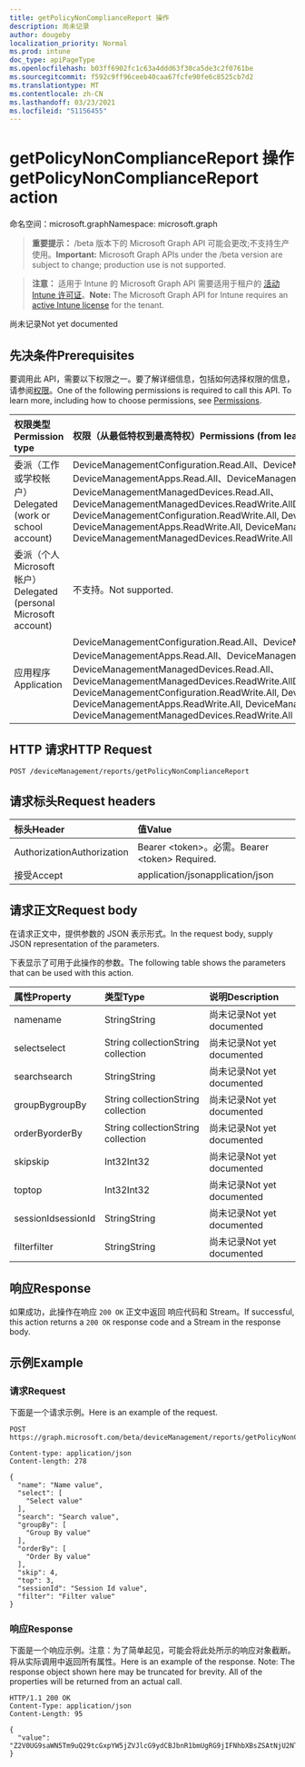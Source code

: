 ```yaml
---
title: getPolicyNonComplianceReport 操作
description: 尚未记录
author: dougeby
localization_priority: Normal
ms.prod: intune
doc_type: apiPageType
ms.openlocfilehash: b03ff6902fc1c63a4ddd63f30ca5de3c2f0761be
ms.sourcegitcommit: f592c9ff96ceeb40caa67fcfe90fe6c8525cb7d2
ms.translationtype: MT
ms.contentlocale: zh-CN
ms.lasthandoff: 03/23/2021
ms.locfileid: "51156455"
---
```

# <a name="getpolicynoncompliancereport-action"></a><span data-ttu-id="24d54-103">getPolicyNonComplianceReport 操作</span><span class="sxs-lookup"><span data-stu-id="24d54-103">getPolicyNonComplianceReport action</span></span>

<span data-ttu-id="24d54-104">命名空间：microsoft.graph</span><span class="sxs-lookup"><span data-stu-id="24d54-104">Namespace: microsoft.graph</span></span>

> <span data-ttu-id="24d54-105">**重要提示：** /beta 版本下的 Microsoft Graph API 可能会更改;不支持生产使用。</span><span class="sxs-lookup"><span data-stu-id="24d54-105">**Important:** Microsoft Graph APIs under the /beta version are subject to change; production use is not supported.</span></span>

> <span data-ttu-id="24d54-106">**注意：** 适用于 Intune 的 Microsoft Graph API 需要适用于租户的 [活动 Intune 许可证](https://go.microsoft.com/fwlink/?linkid=839381)。</span><span class="sxs-lookup"><span data-stu-id="24d54-106">**Note:** The Microsoft Graph API for Intune requires an [active Intune license](https://go.microsoft.com/fwlink/?linkid=839381) for the tenant.</span></span>

<span data-ttu-id="24d54-107">尚未记录</span><span class="sxs-lookup"><span data-stu-id="24d54-107">Not yet documented</span></span>

## <a name="prerequisites"></a><span data-ttu-id="24d54-108">先决条件</span><span class="sxs-lookup"><span data-stu-id="24d54-108">Prerequisites</span></span>
<span data-ttu-id="24d54-p101">要调用此 API，需要以下权限之一。要了解详细信息，包括如何选择权限的信息，请参阅[权限](/graph/permissions-reference)。</span><span class="sxs-lookup"><span data-stu-id="24d54-p101">One of the following permissions is required to call this API. To learn more, including how to choose permissions, see [Permissions](/graph/permissions-reference).</span></span>

|<span data-ttu-id="24d54-111">权限类型</span><span class="sxs-lookup"><span data-stu-id="24d54-111">Permission type</span></span>|<span data-ttu-id="24d54-112">权限（从最低特权到最高特权）</span><span class="sxs-lookup"><span data-stu-id="24d54-112">Permissions (from least to most privileged)</span></span>|
|:---|:---|
|<span data-ttu-id="24d54-113">委派（工作或学校帐户）</span><span class="sxs-lookup"><span data-stu-id="24d54-113">Delegated (work or school account)</span></span>|<span data-ttu-id="24d54-114">DeviceManagementConfiguration.Read.All、DeviceManagementConfiguration.ReadWrite.All、DeviceManagementApps.Read.All、DeviceManagementApps.ReadWrite.All、DeviceManagementManagedDevices.Read.All、DeviceManagementManagedDevices.ReadWrite.All</span><span class="sxs-lookup"><span data-stu-id="24d54-114">DeviceManagementConfiguration.Read.All, DeviceManagementConfiguration.ReadWrite.All, DeviceManagementApps.Read.All, DeviceManagementApps.ReadWrite.All, DeviceManagementManagedDevices.Read.All, DeviceManagementManagedDevices.ReadWrite.All</span></span>|
|<span data-ttu-id="24d54-115">委派（个人 Microsoft 帐户）</span><span class="sxs-lookup"><span data-stu-id="24d54-115">Delegated (personal Microsoft account)</span></span>|<span data-ttu-id="24d54-116">不支持。</span><span class="sxs-lookup"><span data-stu-id="24d54-116">Not supported.</span></span>|
|<span data-ttu-id="24d54-117">应用程序</span><span class="sxs-lookup"><span data-stu-id="24d54-117">Application</span></span>|<span data-ttu-id="24d54-118">DeviceManagementConfiguration.Read.All、DeviceManagementConfiguration.ReadWrite.All、DeviceManagementApps.Read.All、DeviceManagementApps.ReadWrite.All、DeviceManagementManagedDevices.Read.All、DeviceManagementManagedDevices.ReadWrite.All</span><span class="sxs-lookup"><span data-stu-id="24d54-118">DeviceManagementConfiguration.Read.All, DeviceManagementConfiguration.ReadWrite.All, DeviceManagementApps.Read.All, DeviceManagementApps.ReadWrite.All, DeviceManagementManagedDevices.Read.All, DeviceManagementManagedDevices.ReadWrite.All</span></span>|

## <a name="http-request"></a><span data-ttu-id="24d54-119">HTTP 请求</span><span class="sxs-lookup"><span data-stu-id="24d54-119">HTTP Request</span></span>
<!-- {
  "blockType": "ignored"
}
-->
``` http
POST /deviceManagement/reports/getPolicyNonComplianceReport
```

## <a name="request-headers"></a><span data-ttu-id="24d54-120">请求标头</span><span class="sxs-lookup"><span data-stu-id="24d54-120">Request headers</span></span>
|<span data-ttu-id="24d54-121">标头</span><span class="sxs-lookup"><span data-stu-id="24d54-121">Header</span></span>|<span data-ttu-id="24d54-122">值</span><span class="sxs-lookup"><span data-stu-id="24d54-122">Value</span></span>|
|:---|:---|
|<span data-ttu-id="24d54-123">Authorization</span><span class="sxs-lookup"><span data-stu-id="24d54-123">Authorization</span></span>|<span data-ttu-id="24d54-124">Bearer &lt;token&gt;。必需。</span><span class="sxs-lookup"><span data-stu-id="24d54-124">Bearer &lt;token&gt; Required.</span></span>|
|<span data-ttu-id="24d54-125">接受</span><span class="sxs-lookup"><span data-stu-id="24d54-125">Accept</span></span>|<span data-ttu-id="24d54-126">application/json</span><span class="sxs-lookup"><span data-stu-id="24d54-126">application/json</span></span>|

## <a name="request-body"></a><span data-ttu-id="24d54-127">请求正文</span><span class="sxs-lookup"><span data-stu-id="24d54-127">Request body</span></span>
<span data-ttu-id="24d54-128">在请求正文中，提供参数的 JSON 表示形式。</span><span class="sxs-lookup"><span data-stu-id="24d54-128">In the request body, supply JSON representation of the parameters.</span></span>

<span data-ttu-id="24d54-129">下表显示了可用于此操作的参数。</span><span class="sxs-lookup"><span data-stu-id="24d54-129">The following table shows the parameters that can be used with this action.</span></span>

|<span data-ttu-id="24d54-130">属性</span><span class="sxs-lookup"><span data-stu-id="24d54-130">Property</span></span>|<span data-ttu-id="24d54-131">类型</span><span class="sxs-lookup"><span data-stu-id="24d54-131">Type</span></span>|<span data-ttu-id="24d54-132">说明</span><span class="sxs-lookup"><span data-stu-id="24d54-132">Description</span></span>|
|:---|:---|:---|
|<span data-ttu-id="24d54-133">name</span><span class="sxs-lookup"><span data-stu-id="24d54-133">name</span></span>|<span data-ttu-id="24d54-134">String</span><span class="sxs-lookup"><span data-stu-id="24d54-134">String</span></span>|<span data-ttu-id="24d54-135">尚未记录</span><span class="sxs-lookup"><span data-stu-id="24d54-135">Not yet documented</span></span>|
|<span data-ttu-id="24d54-136">select</span><span class="sxs-lookup"><span data-stu-id="24d54-136">select</span></span>|<span data-ttu-id="24d54-137">String collection</span><span class="sxs-lookup"><span data-stu-id="24d54-137">String collection</span></span>|<span data-ttu-id="24d54-138">尚未记录</span><span class="sxs-lookup"><span data-stu-id="24d54-138">Not yet documented</span></span>|
|<span data-ttu-id="24d54-139">search</span><span class="sxs-lookup"><span data-stu-id="24d54-139">search</span></span>|<span data-ttu-id="24d54-140">String</span><span class="sxs-lookup"><span data-stu-id="24d54-140">String</span></span>|<span data-ttu-id="24d54-141">尚未记录</span><span class="sxs-lookup"><span data-stu-id="24d54-141">Not yet documented</span></span>|
|<span data-ttu-id="24d54-142">groupBy</span><span class="sxs-lookup"><span data-stu-id="24d54-142">groupBy</span></span>|<span data-ttu-id="24d54-143">String collection</span><span class="sxs-lookup"><span data-stu-id="24d54-143">String collection</span></span>|<span data-ttu-id="24d54-144">尚未记录</span><span class="sxs-lookup"><span data-stu-id="24d54-144">Not yet documented</span></span>|
|<span data-ttu-id="24d54-145">orderBy</span><span class="sxs-lookup"><span data-stu-id="24d54-145">orderBy</span></span>|<span data-ttu-id="24d54-146">String collection</span><span class="sxs-lookup"><span data-stu-id="24d54-146">String collection</span></span>|<span data-ttu-id="24d54-147">尚未记录</span><span class="sxs-lookup"><span data-stu-id="24d54-147">Not yet documented</span></span>|
|<span data-ttu-id="24d54-148">skip</span><span class="sxs-lookup"><span data-stu-id="24d54-148">skip</span></span>|<span data-ttu-id="24d54-149">Int32</span><span class="sxs-lookup"><span data-stu-id="24d54-149">Int32</span></span>|<span data-ttu-id="24d54-150">尚未记录</span><span class="sxs-lookup"><span data-stu-id="24d54-150">Not yet documented</span></span>|
|<span data-ttu-id="24d54-151">top</span><span class="sxs-lookup"><span data-stu-id="24d54-151">top</span></span>|<span data-ttu-id="24d54-152">Int32</span><span class="sxs-lookup"><span data-stu-id="24d54-152">Int32</span></span>|<span data-ttu-id="24d54-153">尚未记录</span><span class="sxs-lookup"><span data-stu-id="24d54-153">Not yet documented</span></span>|
|<span data-ttu-id="24d54-154">sessionId</span><span class="sxs-lookup"><span data-stu-id="24d54-154">sessionId</span></span>|<span data-ttu-id="24d54-155">String</span><span class="sxs-lookup"><span data-stu-id="24d54-155">String</span></span>|<span data-ttu-id="24d54-156">尚未记录</span><span class="sxs-lookup"><span data-stu-id="24d54-156">Not yet documented</span></span>|
|<span data-ttu-id="24d54-157">filter</span><span class="sxs-lookup"><span data-stu-id="24d54-157">filter</span></span>|<span data-ttu-id="24d54-158">String</span><span class="sxs-lookup"><span data-stu-id="24d54-158">String</span></span>|<span data-ttu-id="24d54-159">尚未记录</span><span class="sxs-lookup"><span data-stu-id="24d54-159">Not yet documented</span></span>|



## <a name="response"></a><span data-ttu-id="24d54-160">响应</span><span class="sxs-lookup"><span data-stu-id="24d54-160">Response</span></span>
<span data-ttu-id="24d54-161">如果成功，此操作在响应 `200 OK` 正文中返回 响应代码和 Stream。</span><span class="sxs-lookup"><span data-stu-id="24d54-161">If successful, this action returns a `200 OK` response code and a Stream in the response body.</span></span>

## <a name="example"></a><span data-ttu-id="24d54-162">示例</span><span class="sxs-lookup"><span data-stu-id="24d54-162">Example</span></span>

### <a name="request"></a><span data-ttu-id="24d54-163">请求</span><span class="sxs-lookup"><span data-stu-id="24d54-163">Request</span></span>
<span data-ttu-id="24d54-164">下面是一个请求示例。</span><span class="sxs-lookup"><span data-stu-id="24d54-164">Here is an example of the request.</span></span>
``` http
POST https://graph.microsoft.com/beta/deviceManagement/reports/getPolicyNonComplianceReport

Content-type: application/json
Content-length: 278

{
  "name": "Name value",
  "select": [
    "Select value"
  ],
  "search": "Search value",
  "groupBy": [
    "Group By value"
  ],
  "orderBy": [
    "Order By value"
  ],
  "skip": 4,
  "top": 3,
  "sessionId": "Session Id value",
  "filter": "Filter value"
}
```

### <a name="response"></a><span data-ttu-id="24d54-165">响应</span><span class="sxs-lookup"><span data-stu-id="24d54-165">Response</span></span>
<span data-ttu-id="24d54-p102">下面是一个响应示例。注意：为了简单起见，可能会将此处所示的响应对象截断。将从实际调用中返回所有属性。</span><span class="sxs-lookup"><span data-stu-id="24d54-p102">Here is an example of the response. Note: The response object shown here may be truncated for brevity. All of the properties will be returned from an actual call.</span></span>
``` http
HTTP/1.1 200 OK
Content-Type: application/json
Content-Length: 95

{
  "value": "Z2V0UG9saWN5Tm9uQ29tcGxpYW5jZVJlcG9ydCBJbnR1bmUgRG9jIFNhbXBsZSAtNjU2NTI5OTUw"
}
```




